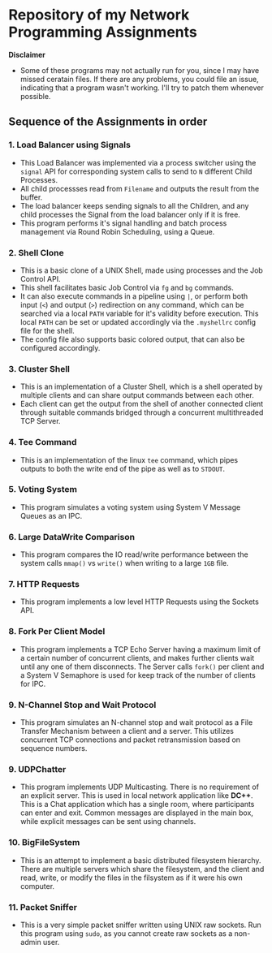 # Repository of my Network Programming Assignments

**Disclaimer**
* Some of these programs may not actually run for you, since I may have missed ceratain files. If there are any problems, you could file an issue, indicating that a program wasn't working. I'll try to patch them whenever possible.

## Sequence of the Assignments in order

### 1. Load Balancer using Signals

* This Load Balancer was implemented via a process switcher using the `signal` API for corresponding system calls to send to `N` different Child Processes. 
* All child processses read from `Filename` and outputs the result from the buffer. 
* The load balancer keeps sending signals to all the Children, and any child processes the Signal from the load balancer only if it is free. 
* This program performs it's signal handling and batch process management via Round Robin Scheduling, using a Queue. 

### 2. Shell Clone

* This is a basic clone of a UNIX Shell, made using processes and the Job Control API. 
* This shell facilitates basic Job Control via `fg` and `bg` commands. 
* It can also execute commands in a pipeline using `|`, or perform both input (`<`) and output (`>`) redirection on any command, which can be searched via a local `PATH` variable for it's validity before execution. This local `PATH` can be set or updated accordingly via the `.myshellrc` config file for the shell.
* The config file also supports basic colored output, that can also be configured accordingly.

### 3. Cluster Shell

* This is an implementation of a Cluster Shell, which is a shell operated by multiple clients and can share output commands between each other.
* Each client can get the output from the shell of another connected client through suitable commands bridged through a concurrent multithreaded TCP Server.

### 4. Tee Command

* This is an implementation of the linux `tee` command, which pipes outputs to both the write end of the pipe as well as to `STDOUT`.

### 5. Voting System

* This program simulates a voting system using System V Message Queues as an IPC.

### 6. Large DataWrite Comparison

* This program compares the IO read/write performance between the system calls `mmap()` vs `write()` when writing to a large `1GB` file.

### 7. HTTP Requests

* This program implements a low level HTTP Requests using the Sockets API.

### 8. Fork Per Client Model

* This program implements a TCP Echo Server having a maximum limit of a certain number of concurrent clients, and makes further clients wait until any one of them disconnects. The Server calls `fork()` per client and a System V Semaphore is used for keep track of the number of clients for IPC.

### 9. N-Channel Stop and Wait Protocol

* This program simulates an N-channel stop and wait protocol as a File Transfer Mechanism between a client and a server. This utilizes concurrent TCP connections and packet retransmission based on sequence numbers.

### 9. UDPChatter

* This program implements UDP Multicasting. There is no requirement of an explicit server. This is used in local network application like **DC++**. This is a Chat application which has a single room, where participants can enter and exit. Common messages are displayed in the main box, while explicit messages can be sent using channels.

### 10. BigFileSystem

* This is an attempt to implement a basic distributed filesystem hierarchy. There are multiple servers which share the filesystem, and the client and read, write, or modify the files in the filsystem as if it were his own computer.

### 11. Packet Sniffer

* This is a very simple packet sniffer written using UNIX raw sockets. Run this program using `sudo`, as you cannot create raw sockets as a non-admin user.

